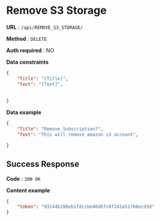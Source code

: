 # Remove S3 Storage

**URL** : `/api/REMOVE_S3_STORAGE/`

**Method** : `DELETE`

**Auth required** : NO

**Data constraints**

```json
{
    "Title": "[Title]",
    "Text": "[Text]",
   
    
}
```
**Data example**

```json
{
    "Title": "Remove Subscription?",
    "Text": "This will remove amazon s3 account",

}
```

## Success Response

**Code** : `200 OK`

**Content example**

```json
{
    "token": "93144b288eb1fdccbe46d6fc0f241a51766ecd3d"
}
```